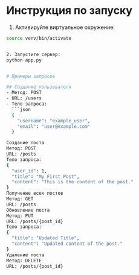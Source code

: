# Инструкция по запуску

1. Активируйте виртуальное окружение:

```bash
source venv/bin/activate


2. Запустите сервер:
python app.py


# Примеры запросов

## Создание пользователя
- Метод: POST
- URL: /users
- Тело запроса:
  ```json
  {
    "username": "example_user",
    "email": "user@example.com"
  }

Создание поста
Метод: POST
URL: /posts
Тело запроса:
{
  "user_id": 1,
  "title": "My First Post",
  "content": "This is the content of the post."
}
Получение всех постов
Метод: GET
URL: /posts
Обновление поста
Метод: PUT
URL: /posts/{post_id}
Тело запроса:
{
  "title": "Updated Title",
  "content": "Updated content of the post."
}
Удаление поста
Метод: DELETE
URL: /posts/{post_id}

